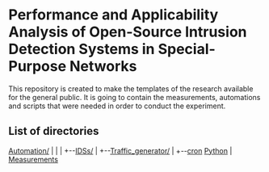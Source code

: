 # Performance and Applicability Analysis of Open-Source Intrusion Detection Systems in Special-Purpose Networks
This repository is created to make the templates of the research available for the general public. It is going to contain the measurements, automations and scripts that were needed in order to conduct the experiment.
## List of directories
[Automation/](https://github.com/baadam3/Performance-and-Applicability-Analysis-of-Open-Source-Intrusion-Detection-Systems-in-Special-Purpose/tree/main/Automation)
|   |
|   +--[IDSs/](https://github.com/baadam3/Performance-and-Applicability-Analysis-of-Open-Source-Intrusion-Detection-Systems-in-Special-Purpose/tree/main/Automation/IDSs)
|   +--[Traffic_generator/](https://github.com/baadam3/Performance-and-Applicability-Analysis-of-Open-Source-Intrusion-Detection-Systems-in-Special-Purpose/tree/main/Automation/Traffic_generator)
|   +--[cron](https://github.com/baadam3/Performance-and-Applicability-Analysis-of-Open-Source-Intrusion-Detection-Systems-in-Special-Purpose/blob/main/Automation/cron)
[Python]()
|
[Measurements]()
